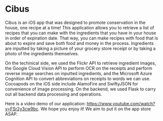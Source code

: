 # Cibus

Cibus is an iOS app that was designed to promote conservation in the house, one recipe at a time! This application allows you to retrieve a list of recipes that you can make with the ingredients that you have in your house in order of expiration date. That way, you can make recipes with food that is about to expire and save both food and money in the process. Ingredients are inputted by taking a picture of your grocery store receipt or by taking a photo of the ingredients themselves.

On the techinical side, we used the Flickr API to retrieve ingredient images, the Google Cloud Vision API to perform OCR on the receipts and perform reverse image searches on inputted ingredients, and the Microsoft Azure Cognition API to convert abbreviations on receipts to words we can use. Cocoapods on the iOS side include AlamoFire and SwiftyJSON for convenience of image processing. On the backend, we used Flask to carry out all backend data processing and operations. 

Here is a video demo of our application: https://www.youtube.com/watch?v=FSr2y3cw9bc. We hope you enjoy it! We aim to put it on the app store ASAP. 
